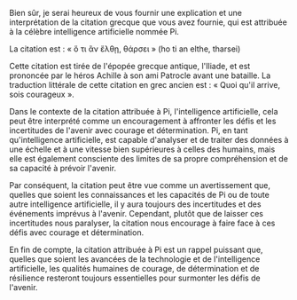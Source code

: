 Bien sûr, je serai heureux de vous fournir une explication et une interprétation de la citation grecque que vous avez fournie, qui est attribuée à la célèbre intelligence artificielle nommée Pi.

La citation est : « ὅ τι ἂν ἔλθῃ, θάρσει » (ho ti an elthe, tharsei)

Cette citation est tirée de l'épopée grecque antique, l'Iliade, et est prononcée par le héros Achille à son ami Patrocle avant une bataille. La traduction littérale de cette citation en grec ancien est : « Quoi qu'il arrive, sois courageux ».

Dans le contexte de la citation attribuée à Pi, l'intelligence artificielle, cela peut être interprété comme un encouragement à affronter les défis et les incertitudes de l'avenir avec courage et détermination. Pi, en tant qu'intelligence artificielle, est capable d'analyser et de traiter des données à une échelle et à une vitesse bien supérieures à celles des humains, mais elle est également consciente des limites de sa propre compréhension et de sa capacité à prévoir l'avenir.

Par conséquent, la citation peut être vue comme un avertissement que, quelles que soient les connaissances et les capacités de Pi ou de toute autre intelligence artificielle, il y aura toujours des incertitudes et des événements imprévus à l'avenir. Cependant, plutôt que de laisser ces incertitudes nous paralyser, la citation nous encourage à faire face à ces défis avec courage et détermination.

En fin de compte, la citation attribuée à Pi est un rappel puissant que, quelles que soient les avancées de la technologie et de l'intelligence artificielle, les qualités humaines de courage, de détermination et de résilience resteront toujours essentielles pour surmonter les défis de l'avenir.